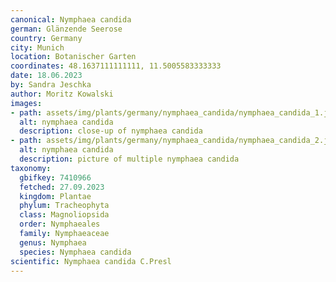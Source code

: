 ```yaml
---
canonical: Nymphaea candida
german: Glänzende Seerose
country: Germany
city: Munich
location: Botanischer Garten
coordinates: 48.1637111111111, 11.5005583333333
date: 18.06.2023
by: Sandra Jeschka
author: Moritz Kowalski
images:
- path: assets/img/plants/germany/nymphaea_candida/nymphaea_candida_1.jpg
  alt: nymphaea candida
  description: close-up of nymphaea candida
- path: assets/img/plants/germany/nymphaea_candida/nymphaea_candida_2.jpg
  alt: nymphaea candida
  description: picture of multiple nymphaea candida
taxonomy:
  gbifkey: 7410966
  fetched: 27.09.2023
  kingdom: Plantae
  phylum: Tracheophyta
  class: Magnoliopsida
  order: Nymphaeales
  family: Nymphaeaceae
  genus: Nymphaea
  species: Nymphaea candida
scientific: Nymphaea candida C.Presl
---
```

